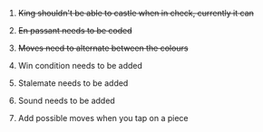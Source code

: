 1. ~~King shouldn't be able to castle when in check, currently it can~~

2. ~~En passant needs to be coded~~

3. ~~Moves need to alternate between the colours~~

4. Win condition needs to be added

5. Stalemate needs to be added

6. Sound needs to be added

7. Add possible moves when you tap on a piece